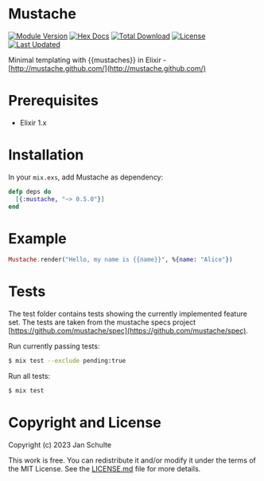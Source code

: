 Mustache
========

[![Module Version](https://img.shields.io/hexpm/v/mustache.svg)](https://hex.pm/packages/mustache)
[![Hex Docs](https://img.shields.io/badge/hex-docs-lightgreen.svg)](https://hexdocs.pm/mustache/)
[![Total Download](https://img.shields.io/hexpm/dt/mustache.svg)](https://hex.pm/packages/mustache)
[![License](https://img.shields.io/hexpm/l/mustache.svg)](https://github.com/schultyy/Mustache.ex/blob/master/LICENSE.md)
[![Last Updated](https://img.shields.io/github/last-commit/schultyy/Mustache.ex.svg)](https://github.com/schultyy/Mustache.ex/commits/master)

Minimal templating with {{mustaches}} in Elixir - [http://mustache.github.com/](http://mustache.github.com/)

Prerequisites
=============

- Elixir 1.x

Installation
============

In your `mix.exs`, add Mustache as dependency:

```elixir
defp deps do
  [{:mustache, "~> 0.5.0"}]
end
```

Example
=======

```elixir
Mustache.render("Hello, my name is {{name}}", %{name: "Alice"})
```

Tests
=====

The test folder contains tests showing the currently implemented feature set. The tests are taken from the mustache specs
project [https://github.com/mustache/spec](https://github.com/mustache/spec).

Run currently passing tests:

```bash
$ mix test --exclude pending:true
```

Run all tests:

```bash
$ mix test
```

Copyright and License
=====================

Copyright (c) 2023 Jan Schulte

This work is free. You can redistribute it and/or modify it under the
terms of the MIT License. See the [LICENSE.md](./LICENSE.md) file for more details.
